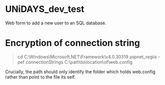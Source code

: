 # UNiDAYS_dev_test
Web form to add a new user to an SQL database.

# Encryption of connection string

> cd C:\Windows\Microsoft.NET\Framework\v4.0.30319
> aspnet_regiis -pef connectionStrings C:\path\to\location\of\web.config
>

Crucially, the path should only identify the folder which holds web.config rather than point to the file its self.
